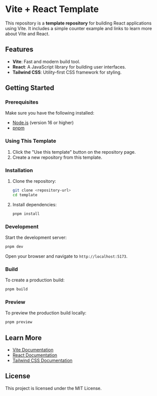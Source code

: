 # Vite + React Template

This repository is a **template repository** for building React applications using Vite. It includes a simple counter example and links to learn more about Vite and React.

## Features

- **Vite**: Fast and modern build tool.
- **React**: A JavaScript library for building user interfaces.
- **Tailwind CSS**: Utility-first CSS framework for styling.

## Getting Started

### Prerequisites

Make sure you have the following installed:

- [Node.js](https://nodejs.org/) (version 16 or higher)
- [pnpm](https://pnpm.io/)

### Using This Template

1. Click the "Use this template" button on the repository page.
2. Create a new repository from this template.

### Installation

1. Clone the repository:

   ```bash
   git clone <repository-url>
   cd template
   ```

2. Install dependencies:

   ```bash
   pnpm install
   ```

### Development

Start the development server:

```bash
pnpm dev
```

Open your browser and navigate to `http://localhost:5173`.

### Build

To create a production build:

```bash
pnpm build
```

### Preview

To preview the production build locally:

```bash
pnpm preview
```

## Learn More

- [Vite Documentation](https://vite.dev)
- [React Documentation](https://react.dev)
- [Tailwind CSS Documentation](https://tailwindcss.com)

## License

This project is licensed under the MIT License.
